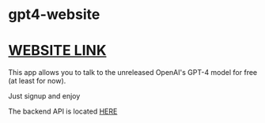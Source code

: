 # gpt4-website

# [WEBSITE LINK](https://zatgpt.vercel.app)

This app allows you to talk to the unreleased OpenAI's GPT-4 model for free (at least for now).

Just signup and enjoy

The backend API is located [HERE](https://github.com/noelzappy/gpt4-api)


